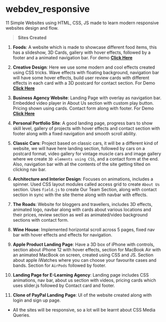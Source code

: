 # webdev_responsive

11 Simple Websites using HTML, CSS, JS made to learn modern responsive websites design and flow.

> **Sites Created**

1. **Foods**: A website which is made to showcase different food items, this has a slideshow, 3D Cards, gallery with hover effects, followed by a footer and a animated navigation bar. For demo [**Click Here**](https://foods-cosmic.netlify.app/)

2. **Creative Design**: Here we use some modern and cool effects created using CSS tricks. Wave effects with floating background, navigation bar will have some hover effects, build user review cards with different effects in each card with a 3D postcard for contact section. For Demo [**Click Here**](https://design-cosmic.netlify.app/)

3. **Business Agency Website**: Landing Page with overlay as navigation bar. Embedded video player in About Us section with custom play button. Pricing shown using cards. Contact form along with footer. For Demo [**Click Here**](https://agency-cosmic.netlify.app/)

4. **Personal Portfolio Site**: A good landing page, progress bars to show skill level, gallery of projects with hover effects and contact section with footer along with a fixed navigation and smooth scroll ability.

5. **Classic Cars**: Project based on classic cars, it will be a different kind of website, we will have here landing section, followed by cars on a postcard format, video gallery for vintage muscle cars and image gallery where we create `3D elements using CSS`, and a contact form at the end. Also, navigation bar with all the contents of the site getting tilted on clicking nav bar.

6. **Architecture and Interior Design**: Focuses on animations, includes a spinner. Used CSS layout modules called access grid to create `About Us` section. Uses `field.js` to create Our Team Section, along with contact section in sync with the site theme along with navbar with effects.

7. **The Roads**: Website for bloggers and travellers, includes 3D effects, animated logo, navbar along with cards about various locations and their prices, review section as well as animated/video background sections with contact form.

8. **Wine House**: Implemented horizontal scroll across 5 pages, fixed nav bar with hover effects and effects for navigation.

9. **Apple Product Landing Page**: Have a 3D box of iPhone with controls, section about iPhone 12 with hover effects, section for MacBook Air with an animated MacBook on screen, created using CSS and JS. Section about apple iWatches where you can choose your favourite cases and bands. Section for `AirPods` followed by footer.

10. **Landing Page for E-Learning Agency**: Landing page includes CSS animations, nav bar, about us section with videos, pricing cards which uses slider.js followed by Contact card and footer.

11. **Clone of PayPal Landing Page**: UI of the website created along with login and sign up page.

- All the sites will be responsive, so a lot will be learnt about CSS Media Queries.
